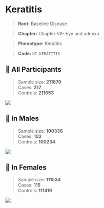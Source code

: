# Keratitis

> **Root:** Baseline Disease  

> **Chapter:** Chapter VII- Eye and adnexa  

> **Phenotype:** Keratitis  

> **Code:** `H7_KERATITIS`

## 🧪 All Participants  
> Sample size: **211870**  
> Cases: **217**  
> Controls: **211653**
<img src="/Disease/Figures/ALL/Baseline/H7_KERATITIS.png"/>
<CsvTable src="/Disease_Data/ALL/Baseline/LG_H7_KERATITIS.csv" label="🔍 View full results" />

## 👨 In Males  
> Sample size: **100336**  
> Cases: **102**  
> Controls: **100234**
<img src="/Disease/Figures/Male/Baseline/H7_KERATITIS.png"/>
<CsvTable src="/Disease_Data/Male/Baseline/LG_H7_KERATITIS.csv" label="🔍 View full results" />

## 👩 In Females  
> Sample size: **111534**  
> Cases: **115**  
> Controls: **111419**
<img src="/Disease/Figures/Female/Baseline/H7_KERATITIS.png"/>
<CsvTable src="/Disease_Data/Female/Baseline/LG_H7_KERATITIS.csv" label="🔍 View full results" />
